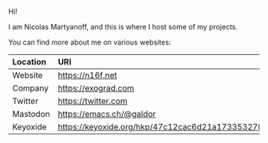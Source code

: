 Hi!

I am Nicolas Martyanoff, and this is where I host some of my projects.

You can find more about me on various websites:

| Location | URI                                                               |
|:---------|:------------------------------------------------------------------|
| Website  | https://n16f.net                                                  |
| Company  | https://exograd.com                                               |
| Twitter  | https://twitter.com                                               |
| Mastodon | https://emacs.ch/@galdor                                          |
| Keyoxide | https://keyoxide.org/hkp/47c12cac6d21a1733532704640517f76d1aa86ac |
